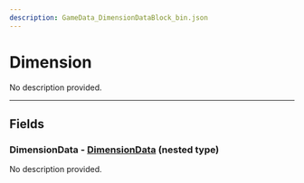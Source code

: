 ```yaml
---
description: GameData_DimensionDataBlock_bin.json
---
```


# Dimension

No description provided.

***

## Fields

### DimensionData - [DimensionData](../../nested-types/dimensiondata.md) (nested type)

No description provided.
